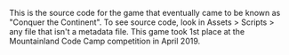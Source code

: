 This is the source code for the game that eventually came to be known as "Conquer the Continent". To see source code, look in 
Assets > Scripts > any file that isn't a metadata file. This game took 1st place at the Mountainland Code Camp competition in April 2019.
